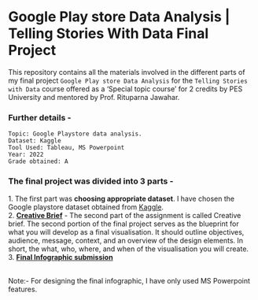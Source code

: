 # Google Play store Data Analysis | Telling Stories With Data Final Project

This repository contains all the materials involved in the different parts of my final project `Google Play store Data Analysis` for the `Telling Stories with Data` course offered as a ‘Special topic course’ for 2 credits by PES University and mentored by Prof. Rituparna Jawahar.

<h3>Further details -</h3>

```
Topic: Google Playstore data analysis.
Dataset: Kaggle
Tool Used: Tableau, MS Powerpoint
Year: 2022
Grade obtained: A
```

<h3>The final project was divided into 3 parts -</h3>
1. The first part was <strong>choosing appropriate dataset</strong>. I have chosen the Google playstore dataset obtained from <a href="https://www.kaggle.com/datasets/lava18/google-play-store-apps">Kaggle</a>.<br>
2. <a href="https://github.com/Viztruth/Google-Play-store-Data-Analysis/blob/main/TSWD%20FINAL%20PROJECT%20PART%202.pdf"><strong>Creative Brief</strong></a> - The second part of the assignment is called Creative brief. The second portion of the final project serves as the blueprint for what you will develop as a final visualisation. It should outline objectives, audience, message, context, and an overview of the design elements. In short, the what, who, where, and when of the visualisation you will create.<br>
3. <a href="https://github.com/Viztruth/Google-Play-store-Data-Analysis/blob/main/TSWD%20Final%20Infographic.pdf"><strong>Final Infographic submission</strong></a><br><br>

Note:- For designing the final infographic, I have only used MS Powerpoint features.


